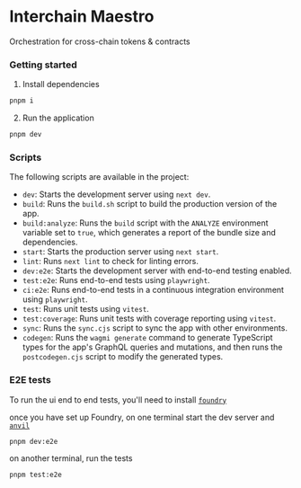 # Interchain Maestro

Orchestration for cross-chain tokens & contracts

### Getting started

1. Install dependencies

```bash
pnpm i
```

2. Run the application

```bash
pnpm dev
```

### Scripts

The following scripts are available in the project:

- `dev`: Starts the development server using `next dev`.
- `build`: Runs the `build.sh` script to build the production version of the app.
- `build:analyze`: Runs the `build` script with the `ANALYZE` environment variable set to `true`, which generates a report of the bundle size and dependencies.
- `start`: Starts the production server using `next start`.
- `lint`: Runs `next lint` to check for linting errors.
- `dev:e2e`: Starts the development server with end-to-end testing enabled.
- `test:e2e`: Runs end-to-end tests using `playwright`.
- `ci:e2e`: Runs end-to-end tests in a continuous integration environment using `playwright`.
- `test`: Runs unit tests using `vitest`.
- `test:coverage`: Runs unit tests with coverage reporting using `vitest`.
- `sync`: Runs the `sync.cjs` script to sync the app with other environments.
- `codegen`: Runs the `wagmi generate` command to generate TypeScript types for the app's GraphQL queries and mutations, and then runs the `postcodegen.cjs` script to modify the generated types.

### E2E tests

To run the ui end to end tests, you'll need to install [`foundry`](https://getfoundry.sh/)

once you have set up Foundry, on one terminal start the dev server and [`anvil`](https://book.getfoundry.sh/anvil/)

```bash
pnpm dev:e2e
```

on another terminal, run the tests

```
pnpm test:e2e
```
